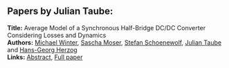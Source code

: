 <h2>Papers by Julian Taube:</h2>
<p>
<b>Title:</b> Average Model of a Synchronous Half-Bridge DC/DC Converter Considering Losses and Dynamics<br />
<b>Authors:</b> <a href="../authors/author_334.html">Michael Winter</a>, <a href="../authors/author_204.html">Sascha Moser</a>, <a href="../authors/author_274.html">Stefan Schoenewolf</a>, <a href="../authors/author_300.html">Julian Taube</a> and <a href="../authors/author_134.html">Hans-Georg Herzog</a><br />
<b>Links:</b> <a href="../abstracts/abstract_51.pdf">Abstract</a>, <a href="../submissions/ecp15118479_WinterMoserSchoenewolfTaubeHerzog.pdf">Full paper</a>
</p>